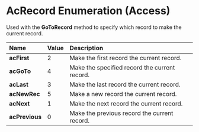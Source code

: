 
# AcRecord Enumeration (Access)

Used with the  **GoToRecord** method to specify which record to make the current record.



|**Name**|**Value**|**Description**|
|:-----|:-----|:-----|
| **acFirst**|2|Make the first record the current record.|
| **acGoTo**|4|Make the specified record the current record.|
| **acLast**|3|Make the last record the current record.|
| **acNewRec**|5|Make a new record the current record.|
| **acNext**|1|Make the next record the current record.|
| **acPrevious**|0|Make the previous record the current record.|
